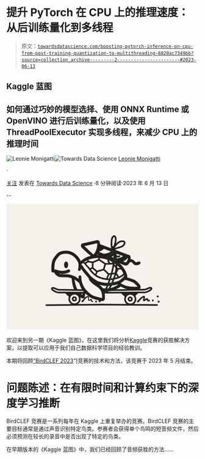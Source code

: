 # 提升 PyTorch 在 CPU 上的推理速度：从后训练量化到多线程

> 原文：[`towardsdatascience.com/boosting-pytorch-inference-on-cpu-from-post-training-quantization-to-multithreading-6820ac7349bb?source=collection_archive---------2-----------------------#2023-06-13`](https://towardsdatascience.com/boosting-pytorch-inference-on-cpu-from-post-training-quantization-to-multithreading-6820ac7349bb?source=collection_archive---------2-----------------------#2023-06-13)

## Kaggle 蓝图

## 如何通过巧妙的模型选择、使用 ONNX Runtime 或 OpenVINO 进行后训练量化，以及使用 ThreadPoolExecutor 实现多线程，来减少 CPU 上的推理时间

[](https://medium.com/@iamleonie?source=post_page-----6820ac7349bb--------------------------------)![Leonie Monigatti](https://medium.com/@iamleonie?source=post_page-----6820ac7349bb--------------------------------)[](https://towardsdatascience.com/?source=post_page-----6820ac7349bb--------------------------------)![Towards Data Science](https://towardsdatascience.com/?source=post_page-----6820ac7349bb--------------------------------) [Leonie Monigatti](https://medium.com/@iamleonie?source=post_page-----6820ac7349bb--------------------------------)

·

[关注](https://medium.com/m/signin?actionUrl=https%3A%2F%2Fmedium.com%2F_%2Fsubscribe%2Fuser%2F3a38da70d8dc&operation=register&redirect=https%3A%2F%2Ftowardsdatascience.com%2Fboosting-pytorch-inference-on-cpu-from-post-training-quantization-to-multithreading-6820ac7349bb&user=Leonie+Monigatti&userId=3a38da70d8dc&source=post_page-3a38da70d8dc----6820ac7349bb---------------------post_header-----------) 发表在 [Towards Data Science](https://towardsdatascience.com/?source=post_page-----6820ac7349bb--------------------------------) ·8 分钟阅读·2023 年 6 月 13 日[](https://medium.com/m/signin?actionUrl=https%3A%2F%2Fmedium.com%2F_%2Fvote%2Ftowards-data-science%2F6820ac7349bb&operation=register&redirect=https%3A%2F%2Ftowardsdatascience.com%2Fboosting-pytorch-inference-on-cpu-from-post-training-quantization-to-multithreading-6820ac7349bb&user=Leonie+Monigatti&userId=3a38da70d8dc&source=-----6820ac7349bb---------------------clap_footer-----------)

--

[](https://medium.com/m/signin?actionUrl=https%3A%2F%2Fmedium.com%2F_%2Fbookmark%2Fp%2F6820ac7349bb&operation=register&redirect=https%3A%2F%2Ftowardsdatascience.com%2Fboosting-pytorch-inference-on-cpu-from-post-training-quantization-to-multithreading-6820ac7349bb&source=-----6820ac7349bb---------------------bookmark_footer-----------)![](img/fc7894bf7fe58528c51d5ad9341c6009.png)

欢迎来到另一期《Kaggle 蓝图》，在这里我们将分析[Kaggle](https://www.kaggle.com/)竞赛的获胜解决方案，以提取可以应用于我们自己数据科学项目的经验教训。

本期将回顾[“BirdCLEF 2023](https://www.kaggle.com/competitions/birdclef-2023/)”]竞赛的技术和方法，该竞赛于 2023 年 5 月结束。

# 问题陈述：在有限时间和计算约束下的深度学习推断

BirdCLEF 竞赛是一系列每年在 Kaggle 上重复举办的竞赛。BirdCLEF 竞赛的主要目标通常是通过声音识别特定鸟类。参赛者会获得单个鸟鸣的短音频文件，然后必须预测在较长的录音中是否出现了特定的鸟类。

在早期版本的《Kaggle 蓝图》中，我们已经回顾了音频获胜的方法……
